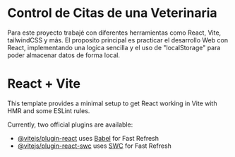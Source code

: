 # Control de Citas de una Veterinaria

Para este proyecto trabajé con diferentes herramientas como React, Vite, tailwindCSS y más.
El proposito principal es practicar el desarrollo Web con React, implementando una logica sencilla y el uso de "localStorage" para poder almacenar datos de forma local.

# React + Vite

This template provides a minimal setup to get React working in Vite with HMR and some ESLint rules.

Currently, two official plugins are available:

- [@vitejs/plugin-react](https://github.com/vitejs/vite-plugin-react/blob/main/packages/plugin-react/README.md) uses [Babel](https://babeljs.io/) for Fast Refresh
- [@vitejs/plugin-react-swc](https://github.com/vitejs/vite-plugin-react-swc) uses [SWC](https://swc.rs/) for Fast Refresh
